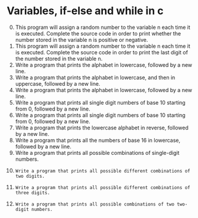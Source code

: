 #	Variables, if-else and while in c
0. 	This program will assign a random number to the variable n each time it is executed. Complete the source code in order to print whether the number stored in the variable n is positive or negative.
1. 	This program will assign a random number to the variable n each time it is executed. Complete the source code in order to print the last digit of the number stored in the variable n.
2. 	Write a program that prints the alphabet in lowercase, followed by a new line.
3. 	Write a program that prints the alphabet in lowercase, and then in uppercase, followed by a new line.
4. 	Write a program that prints the alphabet in lowercase, followed by a new line.
5. 	Write a program that prints all single digit numbers of base 10 starting from 0, followed by a new line.
6. 	Write a program that prints all single digit numbers of base 10 starting from 0, followed by a new line.
7. 	Write a program that prints the lowercase alphabet in reverse, followed by a new line.
8. 	Write a program that prints all the numbers of base 16 in lowercase, followed by a new line.
9. 	Write a program that prints all possible combinations of single-digit numbers.
10. 	Write a program that prints all possible different combinations of two digits.
11. 	Write a program that prints all possible different combinations of three digits.
12. 	Write a program that prints all possible combinations of two two-digit numbers.
